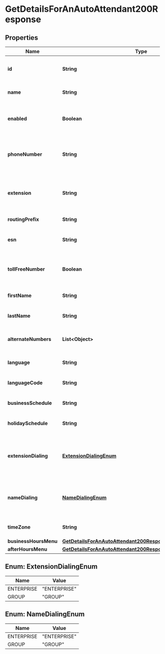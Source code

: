 

# GetDetailsForAnAutoAttendant200Response


## Properties

| Name | Type | Description | Notes |
|------------ | ------------- | ------------- | -------------|
|**id** | **String** | A unique identifier for the auto attendant. |  |
|**name** | **String** | Unique name for the auto attendant. |  |
|**enabled** | **Boolean** | Flag to indicate if auto attendant number is enabled or not. |  |
|**phoneNumber** | **String** | Auto attendant phone number.  Either &#x60;phoneNumber&#x60; or &#x60;extension&#x60; is mandatory. |  [optional] |
|**extension** | **String** | Auto attendant extension.  Either &#x60;phoneNumber&#x60; or &#x60;extension&#x60; is mandatory. |  [optional] |
|**routingPrefix** | **String** | Routing prefix of location. |  [optional] |
|**esn** | **String** | Routing prefix + extension of a person or workspace. |  [optional] |
|**tollFreeNumber** | **Boolean** | Flag to indicate if auto attendant number is toll-free number. |  |
|**firstName** | **String** | First name defined for an auto attendant. |  |
|**lastName** | **String** | Last name defined for an auto attendant. |  |
|**alternateNumbers** | **List&lt;Object&gt;** | Alternate numbers defined for the auto attendant. |  [optional] |
|**language** | **String** | Language for the auto attendant. |  [optional] |
|**languageCode** | **String** | Language code for the auto attendant. |  [optional] |
|**businessSchedule** | **String** | Business hours defined for the auto attendant. |  |
|**holidaySchedule** | **String** | Holiday defined for the auto attendant. |  [optional] |
|**extensionDialing** | [**ExtensionDialingEnum**](#ExtensionDialingEnum) | Extension dialing setting. If the values are not set default will be set as &#x60;ENTERPRISE&#x60;. |  |
|**nameDialing** | [**NameDialingEnum**](#NameDialingEnum) | Name dialing setting. If the values are not set default will be set as &#x60;ENTERPRISE&#x60;. |  |
|**timeZone** | **String** | Time zone defined for the auto attendant. |  [optional] |
|**businessHoursMenu** | [**GetDetailsForAnAutoAttendant200ResponseBusinessHoursMenu**](GetDetailsForAnAutoAttendant200ResponseBusinessHoursMenu.md) |  |  |
|**afterHoursMenu** | [**GetDetailsForAnAutoAttendant200ResponseAfterHoursMenu**](GetDetailsForAnAutoAttendant200ResponseAfterHoursMenu.md) |  |  |



## Enum: ExtensionDialingEnum

| Name | Value |
|---- | -----|
| ENTERPRISE | &quot;ENTERPRISE&quot; |
| GROUP | &quot;GROUP&quot; |



## Enum: NameDialingEnum

| Name | Value |
|---- | -----|
| ENTERPRISE | &quot;ENTERPRISE&quot; |
| GROUP | &quot;GROUP&quot; |



